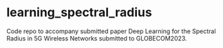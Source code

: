 # learning_spectral_radius
Code repo to accompany submitted paper Deep Learning for the Spectral Radius in 5G Wireless Networks submitted to GLOBECOM2023.
